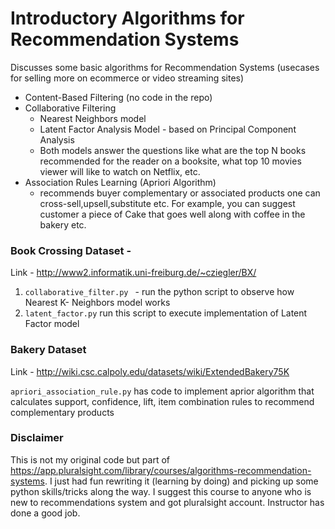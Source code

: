 # Introductory Algorithms for Recommendation Systems

Discusses some basic algorithms for Recommendation Systems (usecases for selling more on ecommerce or video streaming sites)
- Content-Based Filtering (no code in the repo)
- Collaborative Filtering 
  -  Nearest Neighbors model
  -  Latent Factor Analysis Model - based on Principal Component Analysis
  -  Both models answer the questions like what are the top N books recommended for the reader on a booksite, 
    what top 10 movies viewer will like to watch on Netflix, etc.
- Association Rules Learning (Apriori Algorithm) 
  - recommends buyer complementary or associated products one can cross-sell,upsell,substitute etc. For example, you can suggest customer a piece of Cake that goes well along with coffee in the bakery etc.

### Book Crossing Dataset - 
Link - http://www2.informatik.uni-freiburg.de/~cziegler/BX/

1. `collaborative_filter.py ` -  run the python script to observe how Nearest K- Neighbors model works
2. `latent_factor.py` run this script to execute implementation of Latent Factor model 



### Bakery Dataset
Link - http://wiki.csc.calpoly.edu/datasets/wiki/ExtendedBakery75K

`apriori_association_rule.py` has code to implement aprior algorithm that calculates support, confidence, lift, item combination rules to recommend complementary products

### Disclaimer 
This is not my original code but part of https://app.pluralsight.com/library/courses/algorithms-recommendation-systems.
I just had fun rewriting it (learning by doing) and picking up some python skills/tricks along the way. I suggest this course to anyone who is new to recommendations system and got pluralsight account. 
Instructor has done a good job.

